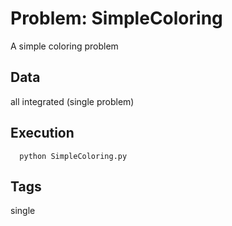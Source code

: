 # Problem: SimpleColoring

A simple coloring problem

## Data
  all integrated (single problem)

## Execution
```
  python SimpleColoring.py
```

## Tags
  single
